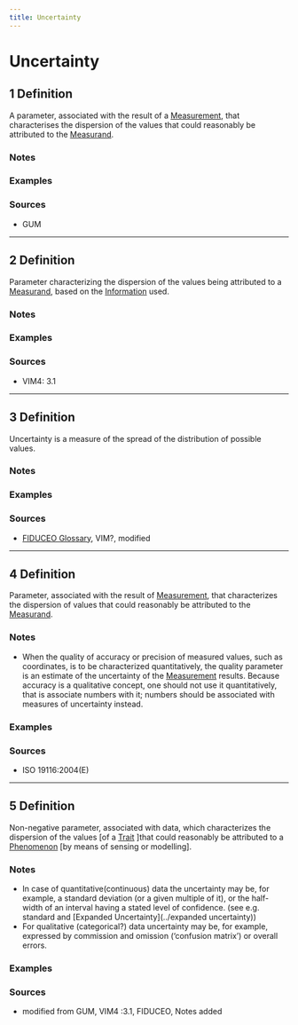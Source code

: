 ```yaml
---
title: Uncertainty
---
```


# Uncertainty

## 1 Definition

A parameter, associated with the result of a [Measurement](../measurement), that characterises the dispersion of the values that could reasonably be attributed to the [Measurand](../measurand).

### Notes 

### Examples 

### Sources
- GUM

___

## 2 Definition

Parameter characterizing the dispersion of the values being attributed to a [Measurand](../measurand), based on the [Information](../information) used.

### Notes 

### Examples 

### Sources
- VIM4: 3.1

___

## 3 Definition

Uncertainty is a measure of the spread of the distribution of possible values.

### Notes 

### Examples 

### Sources
- [FIDUCEO Glossary](https://research.reading.ac.uk/fiduceo/glossary/), VIM?, modified

___

## 4 Definition

Parameter, associated with the result of [Measurement](../measurement), that characterizes the dispersion of values that could reasonably be attributed to the [Measurand](../measurand).

### Notes 
- When the quality of accuracy or precision of measured values, such as coordinates, is to be characterized quantitatively, the quality parameter is an estimate of the uncertainty of the [Measurement](../measurement) results. Because accuracy is a qualitative concept, one should not use it quantitatively, that is associate numbers with it; numbers should be associated with measures of uncertainty instead.

### Examples 

### Sources
- ISO 19116:2004(E)

___

## 5 Definition

Non-negative parameter, associated with data, which characterizes the dispersion of the values [of a [Trait](../trait) ]that could reasonably be attributed to a [Phenomenon](../phenomenon) [by means of sensing or modelling].

### Notes 
- In case of quantitative(continuous) data the uncertainty may be, for example, a standard deviation (or a given multiple of it), or the half-width of an interval having a stated level of confidence. (see e.g. standard and [Expanded Uncertainty](../expanded uncertainty))
- For qualitative (categorical?) data uncertainty may be, for example, expressed by commission and omission (‘confusion matrix’) or overall errors.


### Examples 

### Sources
- modified from GUM, VIM4 :3.1, FIDUCEO, Notes added

